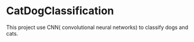 # CatDogClassification


This project use CNN( convolutional neural networks) to classify dogs and cats.
